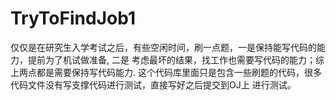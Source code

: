 # TryToFindJob1

仅仅是在研究生入学考试之后，有些空闲时间，刷一点题，一是保持能写代码的能力，提前为了机试做准备, 二是
考虑最坏的结果，找工作也需要写代码的能力；综上两点都是需要保持写代码能力. 
这个代码库里面只是包含一些刷题的代码，很多代码文件没有写支撑代码进行测试，直接写好之后提交到OJ上
进行测试。

